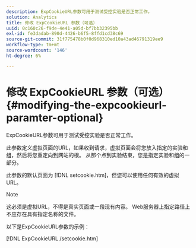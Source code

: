 ```yaml
---
description: ExpCookieURL参数可用于测试受控实验是否正常工作。
solution: Analytics
title: 修改 ExpCookieURL 参数（可选）
uuid: 0c160c26-f9de-4e41-a05d-bf7bb32395bb
exl-id: fe3dadab-890d-4426-b6f5-8ffd1cd38c69
source-git-commit: 31f775478b0f0d968310ed10a43ad46791319ee9
workflow-type: tm+mt
source-wordcount: '146'
ht-degree: 6%

---
```


# 修改 ExpCookieURL 参数（可选）{#modifying-the-expcookieurl-paramter-optional}

ExpCookieURL参数可用于测试受控实验是否正常工作。

此参数定义虚拟页面的URL，如果收到请求，虚拟页面会将您放入指定的实验和组，然后将您重定向到网站的根。 从那个点到实验结束，您是指定实验和组的一部分。

此参数的默认页面为 [!DNL setcookie.htm]，但您可以使用任何有效的虚拟URL。

>[!NOTE]
>
>这必须是虚拟URL，不得是真实页面或一段现有内容。 Web服务器上指定路径上不应存在具有指定名称的文件。

以下是ExpCookieURL参数的示例：

[!DNL ExpCookieURL /setcookie.htm]
